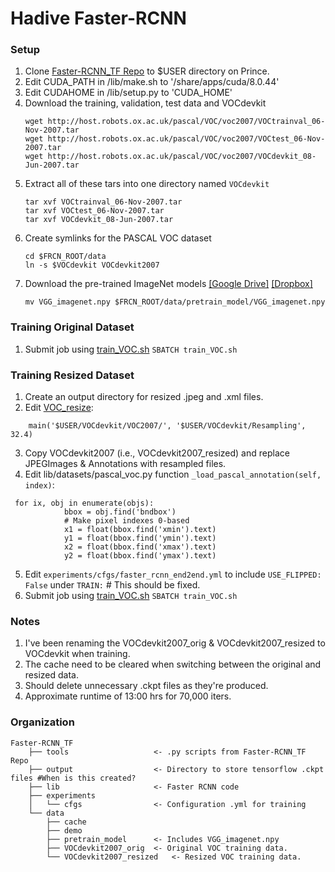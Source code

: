 # Hadive Faster-RCNN

### Setup
1. Clone [Faster-RCNN_TF Repo]('https://github.com/smallcorgi/Faster-RCNN_TF') to $USER directory on Prince.
2. Edit CUDA_PATH in /lib/make.sh to '/share/apps/cuda/8.0.44'
3. Edit CUDAHOME in /lib/setup.py to 'CUDA_HOME'
4. Download the training, validation, test data and VOCdevkit
	```Shell
	wget http://host.robots.ox.ac.uk/pascal/VOC/voc2007/VOCtrainval_06-Nov-2007.tar
	wget http://host.robots.ox.ac.uk/pascal/VOC/voc2007/VOCtest_06-Nov-2007.tar
	wget http://host.robots.ox.ac.uk/pascal/VOC/voc2007/VOCdevkit_08-Jun-2007.tar
	```
5. Extract all of these tars into one directory named `VOCdevkit`
	```Shell
	tar xvf VOCtrainval_06-Nov-2007.tar
	tar xvf VOCtest_06-Nov-2007.tar
	tar xvf VOCdevkit_08-Jun-2007.tar
	```
6. Create symlinks for the PASCAL VOC dataset
	```Shell
    cd $FRCN_ROOT/data
    ln -s $VOCdevkit VOCdevkit2007
    ```
7. Download the pre-trained ImageNet models [[Google Drive]](https://drive.google.com/open?id=0ByuDEGFYmWsbNVF5eExySUtMZmM) [[Dropbox]](https://www.dropbox.com/s/po2kzdhdgl4ix55/VGG_imagenet.npy?dl=0)
   	```Shell
    mv VGG_imagenet.npy $FRCN_ROOT/data/pretrain_model/VGG_imagenet.npy
    ```

### Training Original Dataset
1. Submit job using [train_VOC.sh]('https://github.com/gdobler/hadive/blob/master/hadive/train_VOC.sh')
```SBATCH train_VOC.sh```

### Training Resized Dataset
1. Create an output directory for resized .jpeg and .xml files.
2. Edit [VOC_resize]('https://github.com/gdobler/hadive/blob/master/hadive/VOC_resize.sh'):
```if __name__ == '__main__':
	main('$USER/VOCdevkit/VOC2007/', '$USER/VOCdevkit/Resampling', 32.4)
```
3. Copy VOCdevkit2007 (i.e., VOCdevkit2007_resized) and replace JPEGImages & Annotations with resampled files.
4. Edit lib/datasets/pascal_voc.py function `_load_pascal_annotation(self, index)`:
```
 for ix, obj in enumerate(objs):
            bbox = obj.find('bndbox')
            # Make pixel indexes 0-based
            x1 = float(bbox.find('xmin').text)
            y1 = float(bbox.find('ymin').text)
            x2 = float(bbox.find('xmax').text)
            y2 = float(bbox.find('ymax').text)
```
5. Edit `experiments/cfgs/faster_rcnn_end2end.yml` to include `USE_FLIPPED: False` under `TRAIN:` # This should be fixed.
6. Submit job using [train_VOC.sh]('https://github.com/gdobler/hadive/blob/master/hadive/train_VOC.sh')
```SBATCH train_VOC.sh```

### Notes
1. I've been renaming the VOCdevkit2007_orig & VOCdevkit2007_resized to VOCdevkit when training.
2. The cache need to be cleared when switching between the original and resized data.
3. Should delete unnecessary .ckpt files as they're produced.
4. Approximate runtime of 13:00 hrs for 70,000 iters.


### Organization
```
Faster-RCNN_TF
    ├── tools              		<- .py scripts from Faster-RCNN_TF Repo
    ├── output			   		<- Directory to store tensorflow .ckpt files #When is this created?
    ├── lib         	   		<- Faster RCNN code
    ├── experiments
    │   └── cfgs 	       		<- Configuration .yml for training
    └── data
        ├── cache
        ├── demo
        ├── pretrain_model 		<- Includes VGG_imagenet.npy
   	    ├── VOCdevkit2007_orig  <- Original VOC training data.             
		└── VOCdevkit2007_resized	<- Resized VOC training data.
```